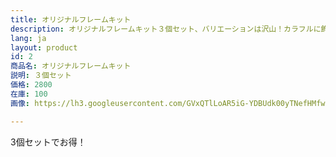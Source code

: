 ```yaml
---
title: オリジナルフレームキット
description: オリジナルフレームキット３個セット、バリエーションは沢山！カラフルに飾ってみましょう。子供の自由研究にて簡単で最適です。
lang: ja
layout: product
id: 2
商品名: オリジナルフレームキット
説明: ３個セット
価格: 2800
在庫: 100
画像: https://lh3.googleusercontent.com/GVxQTlLoAR5iG-YDBUdk00yTNefHMfwI8KUAES7-z9k8S8ZCAbrnOLRSV_PZiv0MElareAzfaG7m

---
```


3個セットでお得！
